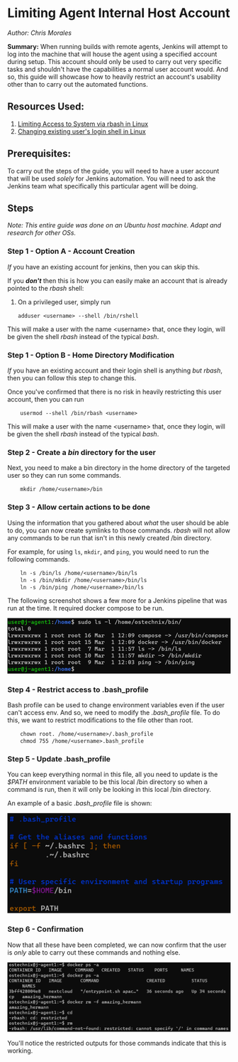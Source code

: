 # Limiting Agent Internal Host Account
*Author: Chris Morales*

**Summary:** When running builds with remote agents, Jenkins will attempt to log into the machine that will house the agent using a specified account during setup. This account should only be used to carry out very specific tasks and shouldn't have the capabilities a normal user account would. And so, this guide will showcase how to heavily restrict an account's usability other than to carry out the automated functions.


## Resources Used:
1) [Limiting Access to System via rbash in Linux](https://ostechnix.com/how-to-limit-users-access-to-the-linux-system/)
2) [Changing existing user's login shell in Linux](https://www.tecmint.com/change-a-users-default-shell-in-linux/)


## Prerequisites:
To carry out the steps of the guide, you will need to have a user account that will be used *solely* for Jenkins automation. You will need to ask the Jenkins team what specifically this particular agent will be doing.



## Steps
*Note: This entire guide was done on an Ubuntu host machine. Adapt and research for other OSs.*


### Step 1 - Option A - Account Creation

*If* you have an existing account for jenkins, then you can skip this. 

If you ***don't*** then this is how you can easily make an account that is already pointed to the *rbash* shell: 

1. On a privileged user, simply run 
    
    ```
    adduser <username> --shell /bin/rshell
    ```

This will make a user with the name &lt;username&gt; that, once they login, will be given the shell *rbash* instead of the typical *bash*.

### Step 1 - Option B  - Home Directory Modification
*If* you have an existing account and their login shell is anything *but rbash*, then you can follow this step to change this.

Once you've confirmed that there is no risk in heavily restricting this user account, then you can run

```
    usermod --shell /bin/rbash <username>
```

This will make a user with the name &lt;username&gt; that, once they login, will be given the shell *rbash* instead of the typical *bash*.


### Step 2 - Create a *bin* directory for the user

Next, you need to make a bin directory in the home directory of the targeted user so they can run some commands.

```
    mkdir /home/<username>/bin
```

### Step 3 - Allow certain actions to be done
Using the information that you gathered about *what* the user should be able to do, you can now create symlinks to those commands. *rbash* will not allow any commands to be run that isn't in this newly created /bin directory.

For example, for using `ls`, `mkdir`, and `ping`, you would need to run the following commands.

```
    ln -s /bin/ls /home/<username>/bin/ls
    ln -s /bin/mkdir /home/<username>/bin/ls
    ln -s /bin/ping /home/<username>/bin/ls
```

The following screenshot shows a few more for a Jenkins pipeline that was run at the time. It required docker compose to be run.

![](Images/Agent-Account-Restriction/Symlinks.png)

### Step 4 - Restrict access to .bash_profile
Bash profile can be used to change environment variables even if the user can't access env. And so, we need to modify the *.bash_profile* file. To do this, we want to restrict modifications to the file other than root.

```
    chown root. /home/<username>/.bash_profile
    chmod 755 /home/<username>.bash_profile
```

### Step 5 - Update .bash_profile
You can keep everything normal in this file, all you need to update is the *$PATH* environment variable to be this local /bin directory so when a command is run, then it will only be looking in this local /bin directory.

An example of a basic *.bash_profile* file is shown:

![](Images/Agent-Account-Restriction/Bash-Profile-Sample.png)


### Step 6 - Confirmation
Now that all these have been completed, we can now confirm that the user is *only* able to carry out these commands and nothing else.

![](Images/Agent-Account-Restriction/rbash-confirmation.png)

You'll notice the restricted outputs for those commands indicate that this is working.